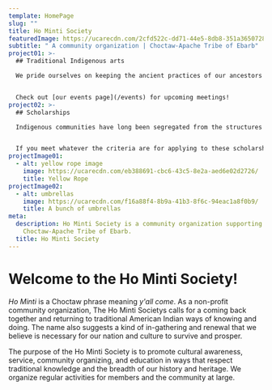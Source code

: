 ```yaml
---
template: HomePage
slug: ""
title: Ho Minti Society
featuredImage: https://ucarecdn.com/2cfd522c-dd71-44e5-8db8-351a36507282/
subtitle: " A community organization | Choctaw-Apache Tribe of Ebarb"
project01: >-
  ## Traditional Indigenous arts

  We pride ourselves on keeping the ancient practices of our ancestors alive, and we host regular meetings at which experts and novices alike come together to practice beading, stitchwork, and pine needle basketry. Traditionally... 


  Check out [our events page](/events) for upcoming meetings!
project02: >-
  ## Scholarships

  Indigenous communities have long been segregated from the structures of social, political, and economic power, and one of the ways in which that segregation has played out has been through the unequal access of education for Indigenous youth. The Ho Minti Society...


  If you meet whatever the criteria are for applying to these scholarships, please see [our scholarship page](/scholarships) for more details.
projectImage01:
  - alt: yellow rope image
    image: https://ucarecdn.com/eb388691-cbc6-43c5-8e2a-aed6e02d2726/
    title: Yellow Rope
projectImage02:
  - alt: umbrellas
    image: https://ucarecdn.com/f16a88f4-8b9a-41b3-8f6c-94eac1a8f0b9/
    title: A bunch of umbrellas
meta:
  description: Ho Minti Society is a community organization supporting the
    Choctaw-Apache Tribe of Ebarb.
  title: Ho Minti Society
---
```


# Welcome to the Ho Minti Society!

*Ho Minti* is a Choctaw phrase meaning *y'all come*. As a non-profit community organization, The Ho Minti Societys calls for a coming back together and returning to traditional American Indian ways of knowing and doing. The name also suggests a kind of in-gathering and renewal that we believe is necessary for our nation and culture to survive and prosper.

The purpose of the Ho Minti Society is to promote cultural awareness, service, community organizing, and education in ways that respect traditional knowledge and the breadth of our history and heritage. We organize regular activities for members and the community at large.